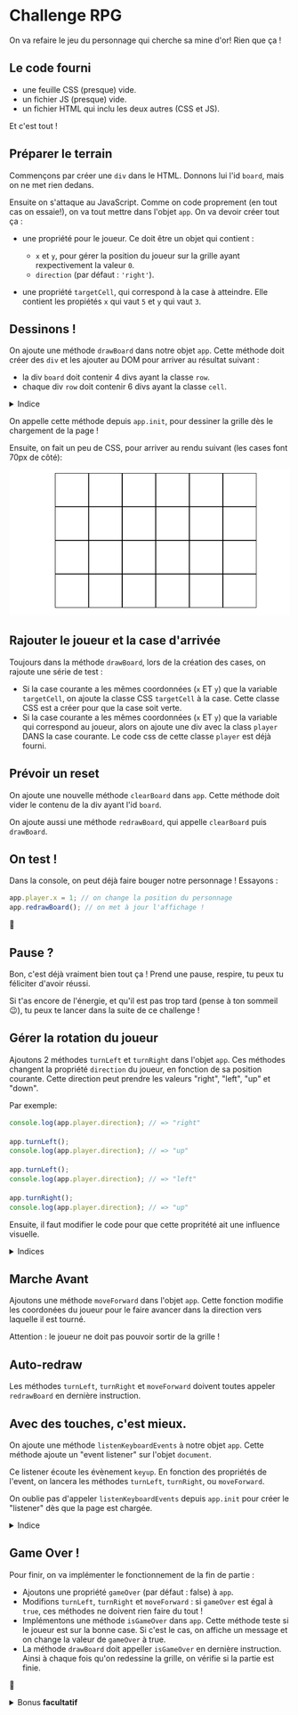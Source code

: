 # Challenge RPG

 On va refaire le jeu du personnage qui cherche sa mine d'or! 
 Rien que ça !

 ## Le code fourni

 - une feuille CSS (presque) vide.
 - un fichier JS (presque) vide.
 - un fichier HTML qui inclu les deux autres (CSS et JS).

 Et c'est tout !

 ## Préparer le terrain

 Commençons par créer une `div` dans le HTML. Donnons lui l'id `board`, mais on ne met rien dedans.

 Ensuite on s'attaque au JavaScript.
 Comme on code proprement (en tout cas on essaie!), on va tout mettre dans l'objet `app`.
 On va devoir créer tout ça :

 - une propriété pour le joueur. Ce doit être un objet qui contient :

   - `x` et `y`, pour gérer la position du joueur sur la grille ayant rexpectivement la valeur `0`.
   - `direction` (par défaut : `'right'`).

 - une propriété `targetCell`, qui correspond à la case à atteindre. Elle contient les propiétés `x` qui vaut `5` et `y` qui vaut `3`.

 ## Dessinons !

 On ajoute une méthode `drawBoard` dans notre objet `app`. Cette méthode doit créer des `div` et les ajouter au DOM pour arriver au résultat suivant :

 - la div `board` doit contenir 4 divs ayant la classe `row`.
 - chaque div `row` doit contenir 6 divs ayant la classe `cell`.

 <details>
 <summary>Indice</summary>
 Il faut une boucle dans une boucle !
 </details>

 On appelle cette méthode depuis `app.init`, pour dessiner la grille dès le chargement de la page !

 Ensuite, on fait un peu de CSS, pour arriver au rendu suivant (les cases font 70px de côté):

 ![Rendu Grille](./rendu/grid.png)

 ## Rajouter le joueur et la case d'arrivée

 Toujours dans la méthode `drawBoard`, lors de la création des cases, on rajoute une série de test :

 - Si la case courante a les mêmes coordonnées (`x` ET `y`) que la variable `targetCell`, on ajoute la classe CSS `targetCell` à la case. Cette classe CSS est a créer pour que la case soit verte.
 - Si la case courante a les mêmes coordonnées (`x` ET `y`) que la variable qui correspond au joueur, alors on ajoute une div avec la class `player` DANS la case courante. Le code css de cette classe `player` est déjà fourni.

 ## Prévoir un reset

 On ajoute une nouvelle méthode `clearBoard` dans `app`. Cette méthode doit vider le contenu de la div ayant l'id `board`.

 On ajoute aussi une méthode `redrawBoard`, qui appelle `clearBoard` puis `drawBoard`.

 ## On test !

 Dans la console, on peut déjà faire bouger notre personnage ! Essayons :

 ```js
 app.player.x = 1; // on change la position du personnage
 app.redrawBoard(); // on met à jour l'affichage !
 ```

 :tada:

 ## Pause ?

 Bon, c'est déjà vraiment bien tout ça ! Prend une pause, respire, tu peux tu féliciter d'avoir réussi.

 Si t'as encore de l'énergie, et qu'il est pas trop tard (pense à ton sommeil :wink:), tu peux te lancer dans la suite de ce challenge !

 ## Gérer la rotation du joueur

 Ajoutons 2 méthodes `turnLeft` et `turnRight` dans l'objet `app`. Ces méthodes changent la propriété `direction` du joueur, en fonction de sa position courante. Cette direction peut prendre les valeurs "right", "left", "up" et "down".

 Par exemple: 
 ```js
 console.log(app.player.direction); // => "right"

 app.turnLeft();
 console.log(app.player.direction); // => "up"

 app.turnLeft();
 console.log(app.player.direction); // => "left"

 app.turnRight();
 console.log(app.player.direction); // => "up"
 ```

 Ensuite, il faut modifier le code pour que cette propritété ait une influence visuelle.

 <details>
 <summary>Indices</summary>

 - Dans `drawBoard`, ajouter une classe CSS à la div `player` en fonction de la propriété `direction`.
 - Implémenter ces classes CSS en utilisant la propriété `transform: rotate(...)`.
 </details>

 ## Marche Avant 

 Ajoutons une méthode `moveForward` dans l'objet `app`. Cette fonction modifie les coordonées du joueur pour le faire avancer dans la direction vers laquelle il est tourné.

 Attention : le joueur ne doit pas pouvoir sortir de la grille !

 ## Auto-redraw

 Les méthodes `turnLeft`, `turnRight` et `moveForward` doivent toutes appeler `redrawBoard` en dernière instruction.

 ## Avec des touches, c'est mieux.

 On ajoute une méthode `listenKeyboardEvents` à notre objet `app`. Cette méthode ajoute un "event listener" sur l'objet `document`.

 Ce listener écoute les évènement `keyup`. En fonction des propriétés de l'event, on lancera les méthodes `turnLeft`, `turnRight`, ou `moveForward`.

 On oublie pas d'appeler `listenKeyboardEvents` depuis `app.init` pour créer le "listener" dès que la page est chargée.

 <details>
 <summary>Indice</summary>

 Il faut tester `event.keyCode`, et trouver à quel code correspondent les flèches directionnelles.
 </details>

 ## Game Over !

 Pour finir, on va implémenter le fonctionnement de la fin de partie : 

 - Ajoutons une propriété `gameOver` (par défaut : false) à `app`.
 - Modifions  `turnLeft`, `turnRight` et `moveForward` : si `gameOver` est égal à `true`, ces méthodes ne doivent rien faire du tout !
 - Implémentons une méthode `isGameOver` dans `app`. Cette méthode teste si le joueur est sur la bonne case. Si c'est le cas, on affiche un message et on change la valeur de `gameOver` à true.
 - La méthode `drawBoard` doit appeller `isGameOver` en dernière instruction. Ainsi à chaque fois qu'on redessine la grille, on vérifie si la partie est finie.

 :tada:

 <details>
 <summary>Bonus <strong>facultatif</strong></summary>

 Ajouter un système pour compter le nombre de déplacements (attention : une rotation EST un déplacement :wink:). Afficher ce compteur dans le message de fin de partie.

 <details>
 <summary>Bonus <strong>encore plus facultatif</strong></summary>

 Modifier le CSS pour utiliser l'image `sprite.png` fournie et rendre le joueur plus beau, tout en tenant compte de son orientation !
 </details>

 </details>